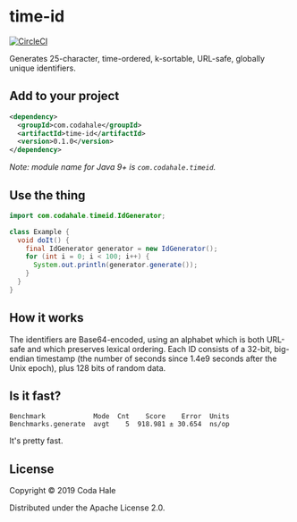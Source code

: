# time-id

[![CircleCI](https://circleci.com/gh/codahale/time-id.svg?style=svg)](https://circleci.com/gh/codahale/time-id)

Generates 25-character, time-ordered, k-sortable, URL-safe, globally unique identifiers.

## Add to your project

```xml
<dependency>
  <groupId>com.codahale</groupId>
  <artifactId>time-id</artifactId>
  <version>0.1.0</version>
</dependency>
```

*Note: module name for Java 9+ is `com.codahale.timeid`.*

## Use the thing

```java
import com.codahale.timeid.IdGenerator;

class Example {
  void doIt() {
    final IdGenerator generator = new IdGenerator();
    for (int i = 0; i < 100; i++) {
      System.out.println(generator.generate()); 
    }
  } 
}
```

## How it works

The identifiers are Base64-encoded, using an alphabet which is both URL-safe and which preserves
lexical ordering. Each ID consists of a 32-bit, big-endian timestamp (the number of seconds since
1.4e9 seconds after the Unix epoch), plus 128 bits of random data.

## Is it fast?

```
Benchmark            Mode  Cnt    Score    Error  Units
Benchmarks.generate  avgt    5  918.981 ± 30.654  ns/op
```

It's pretty fast.

## License

Copyright © 2019 Coda Hale

Distributed under the Apache License 2.0.
